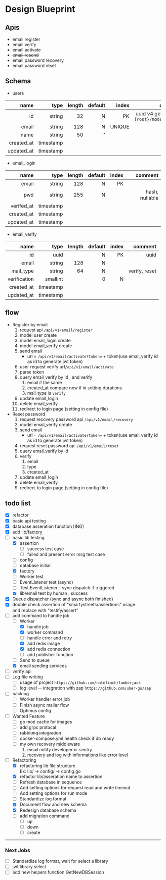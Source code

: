 # Design Blueprint

## Apis

* email register
* email verify
* email activate
* ~~email resend~~
* email password recovery
* email password reset

## Schema

* users

|name|type|length|default|index|comment|
|---:|---:|---:|---:|---:|---:|
|id|string|32|N|PK|uuid v4 generate by `{root}/models/users`|
|email|string|128|N|UNIQUE||
|name|string|50|''|||
|created_at|timestamp|||||
|updated_at|timestamp|||||

* email_login

|name|type|length|default|index|comment|
|---:|---:|---:|---:|---:|---:|
|email|string|128|N|PK||
|pwd|string|255|N||hash, nullable|
|verifed_at|timestamp|||||
|created_at|timestamp|||||
|updated_at|timestamp|||||

* email_verify

|name|type|length|default|index|comment|
|---:|---:|---:|---:|---:|---:|
|id|uuid||N|PK|uuid|
|email|string|128|N|||
|mail_type|string|64|N||verify, reset|
|verification|smallint||0|N||0:未驗證, 1:已驗證|
|created_at|timestamp|||||
|updated_at|timestamp|||||

## flow
* Register by email
    1. request api `/api/v1/email/register`
    2. model user create
    3. model email_login create
    4. model email_verify create
    5. send email
        - url = `/api/v1/email/activate?token=` + token(use email_verify id as id to generate jwt token)
    6. user request verify url`/api/v1/email/activate` 
    7. parse token
    8. query email_verify by id , and verify
        1. email if the same 
        2. created_at compare now if in setting durations
        3. mail_type is `verify`
    9. update email_login
    10. delete email_verify
    11. redirect to login page (setting in config file)
* Reset password
    1. request recovery password api `/api/v1/email/recovery`
    2. model email_verify create 
    3. send email
        - url = `/api/v1/email/activate?token=` + token(use email_verify id as id to generate jwt token)    
    4. request reset password api `/api/v1/email/reset`
    5. query email_verify by id
    6. verify
        1. email
        2. type
        3. created_at
    7. update email_login
    8. delete email_verify
    9. redirect to login page (setting in config file)

## todo list
* [x] refactor
* [x] basic api testing
* [x] database asseration function [ING] 
* [x] add lib/factory 
* [ ] basic lib testing
    * [x] assertion
        * [ ] success test case
        * [ ] failed and present error msg test case 
    * [ ] config
    * [ ] database initial
    * [x] factory
    * [ ] Worker test
    * [ ] EventListener test (async)
    * [ ] Test EventListener - sync dispatch if triggered
    * [x] lib/email test by human , success
* [x] Queue dispatcher (sync and async both finished)
* [x] double check assertion of "smartystreets/assertions" usage  
    and replace with "testify/assert"
* [ ] add command to handle job
  - [ ] Worker
    - [x] handle job
    - [x] worker command
    - [ ] handle error and retry
    - [x] add redis image
    - [x] add redis connection
    - [ ] add publisher function
  - [ ] Send to queue
  - [x] email sending services
* [ ] verify api
* [ ] Log file writing
  - [ ] usage of project `https://github.com/natefinch/lumberjack`
  - [ ] log level -- integration with zap `https://github.com/uber-go/zap`
* [ ] backlog 
    - [ ] Worker handler error job
    - [ ] Finish async mailer flow
    - [ ] Optimus config 
* [ ] Wanted Feature
    - [ ] go mod cache for images
    - [ ] add grpc protocal
    - [ ] ~~rabbitmq integration~~
    - [ ] docker-compose.yml health check if db ready
    - [ ] my own recovery middleware
        1. email notify developer or sentry
        2. recovery and log with informations like error level 
* [ ] Refactoring
    * [x] refactoring lib file structure  
        Ex: lib/ -> config/ -> config.go
    * [x] refactor lib/asseration name to assertion
    * [ ] Refresh database in sequence
    * [ ] Add setting options for request read and write timeout
    * [ ] Add setting options for run mode
    * [ ] Standardize log format
    * [x] Document flow and new schema
    * [x] Redesign database schema
    * [ ] add migration command
        - [ ] up
        - [ ] down
        - [ ] create
    
---
### Next Jobs
* [ ] Standardize log format, wait for select a library
* [ ] jwt library select 
* [ ] add new helpers function GetNewDBSession